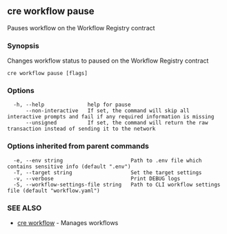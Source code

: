 ## cre workflow pause

Pauses workflow on the Workflow Registry contract

### Synopsis

Changes workflow status to paused on the Workflow Registry contract

```
cre workflow pause [flags]
```

### Options

```
  -h, --help              help for pause
      --non-interactive   If set, the command will skip all interactive prompts and fail if any required information is missing
      --unsigned          If set, the command will return the raw transaction instead of sending it to the network
```

### Options inherited from parent commands

```
  -e, --env string                      Path to .env file which contains sensitive info (default ".env")
  -T, --target string                   Set the target settings
  -v, --verbose                         Print DEBUG logs
  -S, --workflow-settings-file string   Path to CLI workflow settings file (default "workflow.yaml")
```

### SEE ALSO

* [cre workflow](cre_workflow.md)	 - Manages workflows

